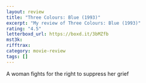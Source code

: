 ```yaml
---
layout: review
title: "Three Colours: Blue (1993)"
excerpt: "My review of Three Colours: Blue (1993)"
rating: "4.5"
letterboxd_url: https://boxd.it/3bMZfb
mst3k:
rifftrax:
category: movie-review
tags: []
---
```


A woman fights for the right to suppress her grief
